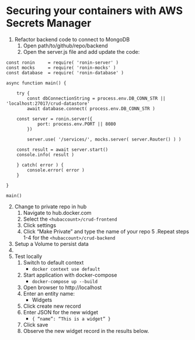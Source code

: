 # Securing your containers with AWS Secrets Manager

1. Refactor backend code to connect to MongoDB
    1. Open path/to/github/repo/backend
    2. Open the server.js file and add update the code:
```
const ronin     = require( 'ronin-server' )
const mocks     = require( 'ronin-mocks' )
const database	= require( 'ronin-database' )

async function main() {

	try {
		const dbConnectionString = process.env.DB_CONN_STR || 'localhost:27017/crud-datastore'
		await database.connect( process.env.DB_CONN_STR )

    const server = ronin.server({
			port: process.env.PORT || 8080
		})

		server.use( '/services/', mocks.server( server.Router() ) )

    const result = await server.start()
    console.info( result )

	} catch( error ) {
		console.error( error )
	}

}

main()
```
2. Change to private repo in hub
    1. Navigate to hub.docker.com
    2. Select the `<hubaccount>/crud-frontend`
    3. Click settings
    4. Click “Make Private” and type the name of your repo
    5 .Repeat steps 1-4 for the `<hubaccount>/crud-backend`
3. Setup a Volume to persist data
4. 
5. Test locally
    1. Switch to default context
        - `docker context use default`
    2. Start application with docker-compose
        - `docker-compose up --build`
    3. Open browser to http://localhost
    4. Enter an entity name:
        - Widgets
    5. Click create new record
    6. Enter JSON for the new widget
        - `{ “name”: “This is a widget” }`
    7. Click save
    8. Observe the new widget record in the results below.


